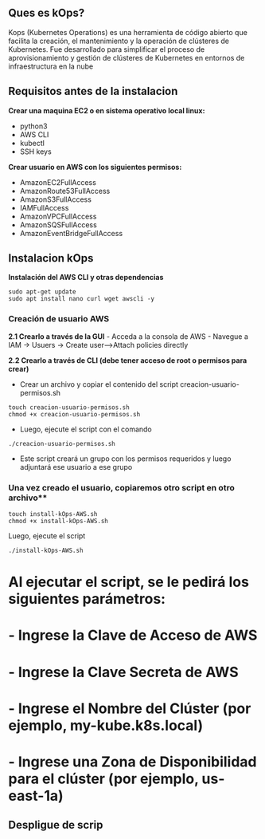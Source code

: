 ## Ques es kOps?

Kops (Kubernetes Operations) es una herramienta de código abierto que facilita la creación, el mantenimiento y la operación de clústeres de Kubernetes. Fue desarrollado para simplificar el proceso de aprovisionamiento y gestión de clústeres de Kubernetes en entornos de infraestructura en la nube

## Requisitos antes de la instalacion

**Crear una maquina EC2 o en sistema operativo local linux:**
  - python3
  - AWS CLI
  - kubectl
  - SSH keys

**Crear usuario en AWS con los siguientes permisos:**
  - AmazonEC2FullAccess
  - AmazonRoute53FullAccess
  - AmazonS3FullAccess
  - IAMFullAccess
  - AmazonVPCFullAccess
  - AmazonSQSFullAccess
  - AmazonEventBridgeFullAccess

## Instalacion kOps

**Instalación del AWS CLI y otras dependencias**
```
sudo apt-get update
sudo apt install nano curl wget awscli -y
```
### Creación de usuario AWS
 **2.1 Crearlo a través de la GUI**
    - Acceda a la consola de AWS
    - Navegue a IAM -> Usuers -> Create user-->Attach policies directly

 **2.2 Crearlo a través de CLI (debe tener acceso de root o permisos para crear)**
   - Crear un archivo y copiar el contenido del script creacion-usuario-permisos.sh
```
touch creacion-usuario-permisos.sh
chmod +x creacion-usuario-permisos.sh
```
   - Luego, ejecute el script con el comando
```
./creacion-usuario-permisos.sh
```
   - Este script creará un grupo con los permisos requeridos y luego adjuntará ese usuario a ese grupo

### Una vez creado el usuario, copiaremos otro script en otro archivo**
```
touch install-kOps-AWS.sh
chmod +x install-kOps-AWS.sh
```
Luego, ejecute el script
```
./install-kOps-AWS.sh
```
# Al ejecutar el script, se le pedirá los siguientes parámetros:
# - Ingrese la Clave de Acceso de AWS
# - Ingrese la Clave Secreta de AWS
# - Ingrese el Nombre del Clúster (por ejemplo, my-kube.k8s.local)
# - Ingrese una Zona de Disponibilidad para el clúster (por ejemplo, us-east-1a)

## Despligue de scrip
